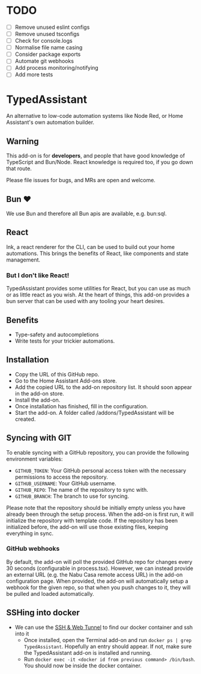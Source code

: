 # TODO

- [ ] Remove unused eslint configs
- [ ] Remove unused tsconfigs
- [ ] Check for console.logs
- [ ] Normalise file name casing
- [ ] Consider package exports
- [ ] Automate git webhooks
- [ ] Add process monitoring/notifying
- [ ] Add more tests

# TypedAssistant

An alternative to low-code automation systems like Node Red, or Home Assistant's own automation builder.

## Warning

This add-on is for **developers**, and people that have good knowledge of TypeScript and Bun/Node. React knowledge is required too, if you go down that route.

Please file issues for bugs, and MRs are open and welcome.

## Bun ❤️

We use Bun and therefore all Bun apis are available, e.g. bun:sql.

## React

Ink, a react renderer for the CLI, can be used to build out your home automations. This brings the benefits of React, like components and state management.

### But I don't like React!

TypedAssistant provides some utilities for React, but you can use as much or as little react as you wish. At the heart of things, this add-on provides a bun server that can be used with any tooling your heart desires.

## Benefits

- Type-safety and autocompletions
- Write tests for your trickier automations.

## Installation

- Copy the URL of this GitHub repo.
- Go to the Home Assistant Add-ons store.
- Add the copied URL to the add-on repository list. It should soon appear in the add-on store.
- Install the add-on.
- Once installation has finished, fill in the configuration.
- Start the add-on. A folder called /addons/TypedAssistant will be created.

## Syncing with GIT

To enable syncing with a GitHub repository, you can provide the following environment variables:

- `GITHUB_TOKEN`: Your GitHub personal access token with the necessary permissions to access the repository.
- `GITHUB_USERNAME`: Your GitHub username.
- `GITHUB_REPO`: The name of the repository to sync with.
- `GITHUB_BRANCH`: The branch to use for syncing.

Please note that the repository should be initially empty unless you have already been through the setup process. When the add-on is first run, it will initialize the repository with template code. If the repository has been initialized before, the add-on will use those existing files, keeping everything in sync.

### GitHub webhooks

By default, the add-on will poll the provided GitHub repo for changes every 30 seconds (configurable in process.tsx). However, we can instead provide an external URL (e.g. the Nabu Casa remote access URL) in the add-on configuration page. When provided, the add-on will automatically setup a webhook for the given repo, so that when you push changes to it, they will be pulled and loaded automatically.

## SSHing into docker

- We can use the [SSH & Web Tunnel](/https://community.home-assistant.io/t/home-assistant-community-add-on-ssh-web-terminal/33820) to find our docker container and ssh into it
  - Once installed, open the Terminal add-on and run `docker ps | grep TypedAssistant`. Hopefully an entry should appear. If not, make sure the TypedAssistant add-on is installed and running.
  - Run `docker exec -it <docker id from previous command> /bin/bash`. You should now be inside the docker container.

